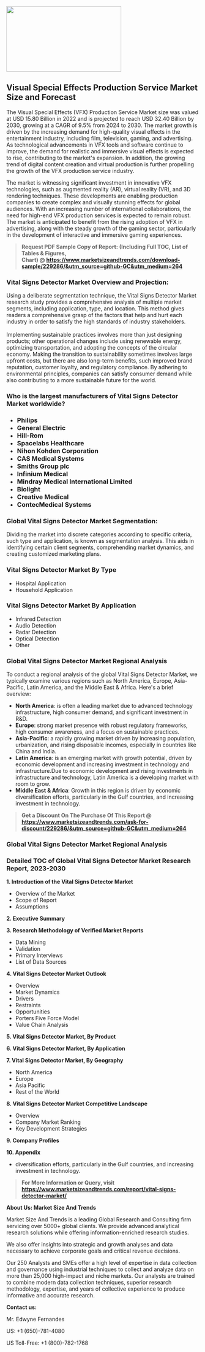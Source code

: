 <p><img class="alignnone size-medium wp-image-20088" src="https://ffe5etoiles.com/wp-content/uploads/2024/12/MST1-300x171.png" alt="" width="300" height="171" /></p><h2>Visual Special Effects Production Service Market Size and Forecast</h2><p>The Visual Special Effects (VFX) Production Service Market size was valued at USD 15.80 Billion in 2022 and is projected to reach USD 32.40 Billion by 2030, growing at a CAGR of 9.5% from 2024 to 2030. The market growth is driven by the increasing demand for high-quality visual effects in the entertainment industry, including film, television, gaming, and advertising. As technological advancements in VFX tools and software continue to improve, the demand for realistic and immersive visual effects is expected to rise, contributing to the market's expansion. In addition, the growing trend of digital content creation and virtual production is further propelling the growth of the VFX production service industry.</p><p>The market is witnessing significant investment in innovative VFX technologies, such as augmented reality (AR), virtual reality (VR), and 3D rendering techniques. These developments are enabling production companies to create complex and visually stunning effects for global audiences. With an increasing number of international collaborations, the need for high-end VFX production services is expected to remain robust. The market is anticipated to benefit from the rising adoption of VFX in advertising, along with the steady growth of the gaming sector, particularly in the development of interactive and immersive gaming experiences.</p></p><blockquote id="" class=""><strong>Request PDF Sample Copy of Report: (Including Full TOC, List of Tables &amp; Figures, Chart)&nbsp;@&nbsp;<strong><a href="https://www.marketsizeandtrends.com/download-sample/229286/&utm_source=github-GC&utm_medium=264" target="_blank">https://www.marketsizeandtrends.com/download-sample/229286/&utm_source=github-GC&utm_medium=264</a></strong></strong></blockquote><h3 id="" class="">Vital Signs Detector Market&nbsp;Overview and Projection:</h3><p id="" class="">Using a deliberate segmentation technique, the Vital Signs Detector Market research study provides a comprehensive analysis of multiple market segments, including application, type, and location. This method gives readers a comprehensive grasp of the factors that help and hurt each industry in order to satisfy the high standards of industry stakeholders. <br /> <br />Implementing sustainable practices involves more than just designing products; other operational changes include using renewable energy, optimizing transportation, and adopting the concepts of the circular economy. Making the transition to sustainability sometimes involves large upfront costs, but there are also long-term benefits, such improved brand reputation, customer loyalty, and regulatory compliance. By adhering to environmental principles, companies can satisfy consumer demand while also contributing to a more sustainable future for the world.</p><h3 id="" class="">Who is the largest manufacturers of&nbsp;Vital Signs Detector Market worldwide?</h3><h3 class=""><p><ul><li>Philips </li><li> General Electric </li><li> Hill-Rom </li><li> Spacelabs Healthcare </li><li> Nihon Kohden Corporation </li><li> CAS Medical Systems </li><li> Smiths Group plc </li><li> Infinium Medical </li><li> Mindray Medical International Limited </li><li> Biolight </li><li> Creative Medical </li><li> ContecMedical Systems</li></ul></p></h3><h3 id="" class="">Global&nbsp;Vital Signs Detector Market Segmentation:</h3><p id="" class="">Dividing the market into discrete categories according to specific criteria, such type and application, is known as segmentation analysis. This aids in identifying certain client segments, comprehending market dynamics, and creating customized marketing plans.</p><h3 id="" class="">Vital Signs Detector Market&nbsp;By Type</h3><p><p><ul><li>Hospital Application</li><li> Household Application</p></li></ul></p></p><h3 id="" class="">Vital Signs Detector Market&nbsp;By Application</h3><p class=""><p><ul><li>Infrared Detection</li><li> Audio Detection</li><li> Radar Detection</li><li> Optical Detection</li><li> Other</li></ul></p></p><h3 id="" class="">Global Vital Signs Detector Market Regional Analysis</h3><p id="" class="">To conduct a regional analysis of the global Vital Signs Detector Market, we typically examine various regions such as North America, Europe, Asia-Pacific, Latin America, and the Middle East &amp; Africa. Here's a brief overview:</p><ul><li><strong>North America</strong>: is often a leading market due to advanced technology infrastructure, high consumer demand, and significant investment in R&amp;D.</li><li><strong>Europe</strong>: strong market presence with robust regulatory frameworks, high consumer awareness, and a focus on sustainable practices.</li><li><strong>Asia-Pacific</strong>: a rapidly growing market driven by increasing population, urbanization, and rising disposable incomes, especially in countries like China and India.</li><li><strong>Latin America</strong>: is an emerging market with growth potential, driven by economic development and increasing investment in technology and infrastructure.Due to economic development and rising investments in infrastructure and technology, Latin America is a developing market with room to grow.</li><li><strong>Middle East &amp; Africa</strong>: Growth in this region is driven by economic diversification efforts, particularly in the Gulf countries, and increasing investment in technology.</li></ul><blockquote id="" class=""><strong>Get a Discount On The Purchase Of This Report @ <strong><a href="https://www.marketsizeandtrends.com/ask-for-discount/229286/&utm_source=github-GC&utm_medium=264" target="_blank">https://www.marketsizeandtrends.com/ask-for-discount/229286/&utm_source=github-GC&utm_medium=264</a></strong></strong></blockquote><h3 id="" class="">Global Vital Signs Detector Market Regional Analysis</h3><h3 id="" class="">Detailed TOC of Global Vital Signs Detector Market Research Report, 2023-2030</h3><p id="" class=""><strong>1. Introduction of the Vital Signs Detector Market</strong></p><ul><li>Overview of the Market</li><li>Scope of Report</li><li>Assumptions</li></ul><p id="" class=""><strong>2. Executive Summary</strong></p><p id="" class=""><strong>3. Research Methodology of Verified Market Reports</strong></p><ul><li>Data Mining</li><li>Validation</li><li>Primary Interviews</li><li>List of Data Sources</li></ul><p id="" class=""><strong>4. Vital Signs Detector Market Outlook</strong></p><ul><li>Overview</li><li>Market Dynamics</li><li>Drivers</li><li>Restraints</li><li>Opportunities</li><li>Porters Five Force Model</li><li>Value Chain Analysis</li></ul><p id="" class=""><strong>5. Vital Signs Detector Market, By Product</strong></p><p id="" class=""><strong>6. Vital Signs Detector Market, By Application</strong></p><p id="" class=""><strong>7. Vital Signs Detector Market, By Geography</strong></p><ul><li>North America</li><li>Europe</li><li>Asia Pacific</li><li>Rest of the World</li></ul><p id="" class=""><strong>8. Vital Signs Detector Market Competitive Landscape</strong></p><ul><li>Overview</li><li>Company Market Ranking</li><li>Key Development Strategies</li></ul><p id="" class=""><strong>9. Company Profiles</strong></p><p id="" class=""><strong>10. Appendix</strong></p><ul><li>diversification efforts, particularly in the Gulf countries, and increasing investment in technology.</li></ul><blockquote id="" class=""><strong>For More Information or Query, visit <strong><strong><a href="https://www.marketsizeandtrends.com/report/vital-signs-detector-market/" target="_blank">https://www.marketsizeandtrends.com/report/vital-signs-detector-market/</a></strong></strong></strong></blockquote><p id="" class=""><strong>About Us: Market Size And Trends</strong></p><p id="" class="">Market Size And Trends is a leading Global Research and Consulting firm servicing over 5000+ global clients. We provide advanced analytical research solutions while offering information-enriched research studies.</p><p id="" class="">We also offer insights into strategic and growth analyses and data necessary to achieve corporate goals and critical revenue decisions.</p><p id="" class="">Our 250 Analysts and SMEs offer a high level of expertise in data collection and governance using industrial techniques to collect and analyze data on more than 25,000 high-impact and niche markets. Our analysts are trained to combine modern data collection techniques, superior research methodology, expertise, and years of collective experience to produce informative and accurate research.</p><p id="" class=""><strong>Contact us:</strong></p><p id="" class="">Mr. Edwyne Fernandes</p><p id="" class="">US: +1 (650)-781-4080</p><p id="" class="">US Toll-Free: +1 (800)-782-1768</p>
